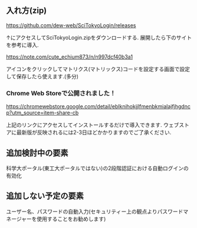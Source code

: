 ## 入れ方(zip)

https://github.com/dew-web/SciTokyoLogin/releases

↑にアクセスしてSciTokyoLogin.zipをダウンロードする.
展開したら下のサイトを参考に導入.

https://note.com/cute_echium873/n/n997dcf40b3a1

アイコンをクリックしてマトリクス(マトリックス)コードを設定する画面で設定して保存したら使えます.(多分)

### Chrome Web Storeで公開されました！

https://chromewebstore.google.com/detail/eblknihokjjlfmenbkmialajfjhgdncp?utm_source=item-share-cb

上記のリンクにアクセスしてインストールするだけで導入できます.
ウェブストアに最新版が反映されるには2-3日ほどかかりますのでご了承ください.

## 追加検討中の要素

科学大ポータル(東工大ポータルではない)の2段階認証における自動ログインの有効化

## 追加しない予定の要素

ユーザー名、パスワードの自動入力(セキュリティー上の観点よりパスワードマネージャーを使用することをお勧めします)
